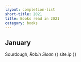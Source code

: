 ```yaml
---
layout: completion-list
short-title: 2021
title: Books read in 2021
category: books
---
```

## January
Sourdough, _Robin Sloan_ {{ site.ip }}
